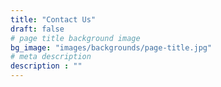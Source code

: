 ```yaml
---
title: "Contact Us"
draft: false
# page title background image
bg_image: "images/backgrounds/page-title.jpg"
# meta description
description : ""
---
```


